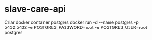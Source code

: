 # slave-care-api

Criar docker container postgres
docker run -d --name postgres -p 5432:5432 -e POSTGRES_PASSWORD=root -e POSTGRES_USER=root postgres